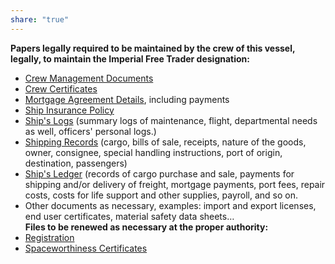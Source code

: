 ```yaml
---
share: "true"
---
```

**Papers legally required to be maintained by the crew of this vessel, legally, to maintain the Imperial Free Trader designation:**  
- [Crew Management Documents](./Crew%20Management%20Documents.md)  
- [Crew Certificates](./Crew%20Certificates.md)  
- [Mortgage Agreement Details](./Mortgage%20Agreement%20Details.md), including payments  
- [Ship Insurance Policy](./Ship%20Insurance%20Policy.md)  
- [Ship's Logs](Ship's%20Logs.md) (summary logs of maintenance, flight, departmental needs as well, officers' personal logs.)  
- [Shipping Records](Shipping%20Records.md) (cargo, bills of sale, receipts, nature of the goods, owner, consignee, special handling instructions, port of origin, destination, passengers)  
- [Ship's Ledger](Ship's%20Ledger.md) (records of cargo purchase and sale, payments for shipping and/or delivery of freight, mortgage payments, port fees, repair costs, costs for life support and other supplies, payroll, and so on.  
- Other documents as necessary, examples: import and export licenses, end user certificates, material safety data sheets…  
**Files to be renewed as necessary at the proper authority:**  
- [Registration](./Registration.md)  
- [Spaceworthiness Certificates](./Spaceworthiness%20Certificates.md)